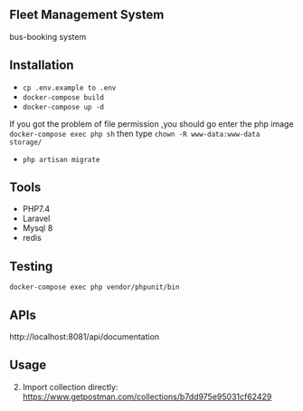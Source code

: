 ## Fleet Management System
bus-booking system

## Installation

* `cp .env.example to .env`
* `docker-compose build`
* `docker-compose up -d`

If you got the problem of file permission ,you should go enter the php image
`docker-compose exec php sh`
then type `chown -R www-data:www-data storage/`

* `php artisan migrate`


## Tools
* PHP7.4
* Laravel
* Mysql 8
* redis


## Testing
```
docker-compose exec php vendor/phpunit/bin
```


## APIs

http://localhost:8081/api/documentation


## Usage

 2. Import collection directly: https://www.getpostman.com/collections/b7dd975e95031cf62429 


    

    

